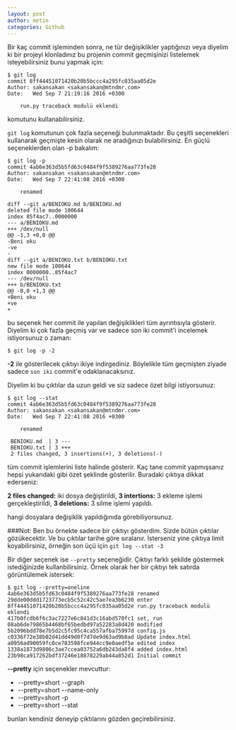 ```yaml
---
layout: post
author: metin
categories: Github
---
```


Bir kaç commit işleminden sonra, ne tür değişiklikler yaptığınızı veya diyelim ki bir projeyi klonladınız bu projenin commit geçmişinizi listelemek isteyebilirsiniz bunu yapmak için:

    $ git log
    commit 8ff44451071420b20b5bccc4a295fc035aa05d2e
    Author: sakansakan <sakansakan@mtndmr.com>
    Date:   Wed Sep 7 21:19:16 2016 +0300

        run.py traceback modulü eklendi

komutunu kullanabilirsiniz.

`git log` komutunun çok fazla seçeneği bulunmaktadır. Bu çeşitli seçenekleri kullanarak geçmişte kesin olarak ne aradığınızı bulabilirsiniz.
En güçlü seçeneklerden olan -p bakalım:

    $ git log -p
    commit 4ab6e363d5b5fd63c0484f9f5389276aa773fe28
    Author: sakansakan <sakansakan@mtndmr.com>
    Date:   Wed Sep 7 22:41:08 2016 +0300

        renamed

    diff --git a/BENIOKU.md b/BENIOKU.md
    deleted file mode 100644
    index 85f4ac7..0000000
    --- a/BENIOKU.md
    +++ /dev/null
    @@ -1,3 +0,0 @@
    -Beni oku
    -ve
    -
    diff --git a/BENIOKU.txt b/BENIOKU.txt
    new file mode 100644
    index 0000000..85f4ac7
    --- /dev/null
    +++ b/BENIOKU.txt
    @@ -0,0 +1,3 @@
    +Beni oku
    +ve
    +

bu seçenek her commit ile yapılan değişiklikleri tüm ayrıntısıyla gösterir. Diyelim ki çok fazla geçmiş var ve sadece son iki commit'i incelemek istiyorsunuz o zaman:

    $ git log -p -2

**-2** ile gösterilecek çıktıyı ikiye indirgediniz. Böylelikle tüm geçmişten ziyade sadece `son iki` commit'e odaklanacaksınız.

Diyelim ki bu çıktılar da uzun geldi ve siz sadece özet bilgi istiyorsunuz:

    $ git log --stat
    commit 4ab6e363d5b5fd63c0484f9f5389276aa773fe28
    Author: sakansakan <sakansakan@mtndmr.com>
    Date:   Wed Sep 7 22:41:08 2016 +0300

        renamed

     BENIOKU.md  | 3 ---
     BENIOKU.txt | 3 +++
     2 files changed, 3 insertions(+), 3 deletions(-)

tüm commit işlemlerini liste halinde gösterir. Kaç tane commit yapmışsanız hepsi yukarıdaki gibi özet şeklinde gösterilir. Buradaki çıktıya dikkat ederseniz:

**2 files changed:** iki dosya değiştirildi,
**3 intertions:** 3 ekleme işlemi gerçekleştirildi,
**3 deletions:** 3 silme işlemi yapıldı.

hangi dosyalara değişiklik yapıldığınıda görebiliyorsunuz.

###Not:
Ben bu örnekte sadece bir çıktıyı gösterdim. Sizde bütün çıktılar gözükecektir. Ve bu çıktılar tarihe göre sıralanır. İsterseniz yine çıktıya limit koyabilirsiniz, örneğin son üçü için `git log --stat -3`

Bir diğer seçenek ise `--pretty` seçeneğidir. Çıktıyı farklı şekilde göstermek istediğinizde kullanbilirsiniz. Örnek olarak her bir çıktıyı tek satırda görüntülemek istersek:

    $ git log --pretty=oneline
    4ab6e363d5b5fd63c0484f9f5389276aa773fe28 renamed
    29dde00ddd1723773ecb5c52c42c5ae7ea3b6230 enter
    8ff44451071420b20b5bccc4a295fc035aa05d2e run.py traceback modulü eklendi
    417b0fcdb6f6c3ac7227e6c841d3c16abd570fc1 set, run
    08ab6de79865b4468bf65bedbd97a52283a8d420 modified
    5b2096bdd78e7b5d2c5fc95c4ca557afba75997d config.js
    c0336f72e38b02d41dd49d0f7d7de9d63ad9b8ad Update index.html
    a0956ad90059fc0ce783598fce944cc9e0aedf5e edited index
    1338a1873d9806c3ae7ccea03752a6db243da8f4 added index.html
    23b98ca917262bdf37246e18878229ab44a852d1 Initial commit

**--pretty** için seçenekler mevcuttur:

- --pretty=short --graph
- --pretty=short --name-only
- --pretty=short -p
- --pretty=short --stat

bunları kendiniz deneyip çıktılarını gözden geçirebilirsiniz.
